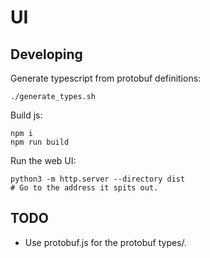 # UI

## Developing
Generate typescript from protobuf definitions:
```
./generate_types.sh
```

Build js:
```
npm i
npm run build
```
Run the web UI:
```
python3 -m http.server --directory dist
# Go to the address it spits out.
```

## TODO
- Use protobuf.js for the protobuf types/.

